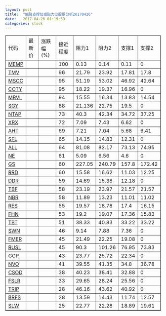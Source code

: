 ```yaml
---
layout: post
title:  "触碰支撑位或阻力位股票分析20170426"
date:   2017-04-26 01:19:39
categories: stock
---
```

<script type="text/javascript">
var stockList = []
stockList.push('gb_memp');
stockList.push('gb_tmv');
stockList.push('gb_mscc');
stockList.push('gb_coty');
stockList.push('gb_mrvl');
stockList.push('gb_sgy');
stockList.push('gb_ntap');
stockList.push('gb_xrx');
stockList.push('gb_aht');
stockList.push('gb_sfl');
stockList.push('gb_all');
stockList.push('gb_ne');
stockList.push('gb_gs');
stockList.push('gb_rrd');
stockList.push('gb_ddr');
stockList.push('gb_tbf');
stockList.push('gb_nbr');
stockList.push('gb_res');
stockList.push('gb_fhn');
stockList.push('gb_tbt');
stockList.push('gb_swn');
stockList.push('gb_fmer');
stockList.push('gb_rusl');
stockList.push('gb_ggp');
stockList.push('gb_nvo');
stockList.push('gb_csod');
stockList.push('gb_fslr');
stockList.push('gb_trip');
stockList.push('gb_brfs');
stockList.push('gb_slw');
</script>
<table border="1">
 <tr>
 <td>代码</td>
 <td>最新价</td>
 <td>涨跌幅(%)</td>
 <td>接近程度</td>
 <td>阻力1</td>
 <td>阻力2</td>
 <td>支撑1</td>
 <td>支撑2</td>
</tr>
  <tr id="memp" class="red">
  <td><a href="http://stock.finance.sina.com.cn/usstock/quotes/MEMP.html" target="_blank">MEMP</a></td><td></td><td></td><td>100</td><td>0.13</td><td>0.14</td><td>0.11</td><td>0</td></tr>
  <tr id="tmv" class="red">
  <td><a href="http://stock.finance.sina.com.cn/usstock/quotes/TMV.html" target="_blank">TMV</a></td><td></td><td></td><td>96</td><td>21.79</td><td>23.92</td><td>17.81</td><td>17.8</td></tr>
  <tr id="mscc" class="red">
  <td><a href="http://stock.finance.sina.com.cn/usstock/quotes/MSCC.html" target="_blank">MSCC</a></td><td></td><td></td><td>95</td><td>51.19</td><td>53.02</td><td>46.92</td><td>42.64</td></tr>
  <tr id="coty" class="red">
  <td><a href="http://stock.finance.sina.com.cn/usstock/quotes/COTY.html" target="_blank">COTY</a></td><td></td><td></td><td>95</td><td>18.22</td><td>19.37</td><td>16.96</td><td>0</td></tr>
  <tr id="mrvl" class="red">
  <td><a href="http://stock.finance.sina.com.cn/usstock/quotes/MRVL.html" target="_blank">MRVL</a></td><td></td><td></td><td>94</td><td>15.55</td><td>16.34</td><td>13.83</td><td>14.54</td></tr>
  <tr id="sgy" class="red">
  <td><a href="http://stock.finance.sina.com.cn/usstock/quotes/SGY.html" target="_blank">SGY</a></td><td></td><td></td><td>88</td><td>21.136</td><td>22.75</td><td>19.5</td><td>0</td></tr>
  <tr id="ntap" class="red">
  <td><a href="http://stock.finance.sina.com.cn/usstock/quotes/NTAP.html" target="_blank">NTAP</a></td><td></td><td></td><td>73</td><td>40.3</td><td>42.34</td><td>34.72</td><td>37.25</td></tr>
  <tr id="xrx" class="red">
  <td><a href="http://stock.finance.sina.com.cn/usstock/quotes/XRX.html" target="_blank">XRX</a></td><td></td><td></td><td>72</td><td>7.09</td><td>7.43</td><td>6.62</td><td>0</td></tr>
  <tr id="aht" class="green">
  <td><a href="http://stock.finance.sina.com.cn/usstock/quotes/AHT.html" target="_blank">AHT</a></td><td></td><td></td><td>69</td><td>7.21</td><td>7.04</td><td>5.68</td><td>6.41</td></tr>
  <tr id="sfl" class="red">
  <td><a href="http://stock.finance.sina.com.cn/usstock/quotes/SFL.html" target="_blank">SFL</a></td><td></td><td></td><td>65</td><td>14.15</td><td>14.83</td><td>12.31</td><td>0</td></tr>
  <tr id="all" class="green">
  <td><a href="http://stock.finance.sina.com.cn/usstock/quotes/ALL.html" target="_blank">ALL</a></td><td></td><td></td><td>64</td><td>81.08</td><td>82.17</td><td>73.13</td><td>74.95</td></tr>
  <tr id="ne" class="red">
  <td><a href="http://stock.finance.sina.com.cn/usstock/quotes/NE.html" target="_blank">NE</a></td><td></td><td></td><td>61</td><td>5.09</td><td>6.56</td><td>4.6</td><td>0</td></tr>
  <tr id="gs" class="red">
  <td><a href="http://stock.finance.sina.com.cn/usstock/quotes/GS.html" target="_blank">GS</a></td><td></td><td></td><td>60</td><td>227.05</td><td>240.79</td><td>157.8</td><td>172.42</td></tr>
  <tr id="rrd" class="green">
  <td><a href="http://stock.finance.sina.com.cn/usstock/quotes/RRD.html" target="_blank">RRD</a></td><td></td><td></td><td>60</td><td>15.58</td><td>16.62</td><td>11.03</td><td>12.25</td></tr>
  <tr id="ddr" class="green">
  <td><a href="http://stock.finance.sina.com.cn/usstock/quotes/DDR.html" target="_blank">DDR</a></td><td></td><td></td><td>59</td><td>14.69</td><td>15.38</td><td>12.18</td><td>0</td></tr>
  <tr id="tbf" class="green">
  <td><a href="http://stock.finance.sina.com.cn/usstock/quotes/TBF.html" target="_blank">TBF</a></td><td></td><td></td><td>58</td><td>23.19</td><td>23.97</td><td>21.57</td><td>21.57</td></tr>
  <tr id="nbr" class="red">
  <td><a href="http://stock.finance.sina.com.cn/usstock/quotes/NBR.html" target="_blank">NBR</a></td><td></td><td></td><td>58</td><td>11.89</td><td>13.23</td><td>11.01</td><td>11.02</td></tr>
  <tr id="res" class="green">
  <td><a href="http://stock.finance.sina.com.cn/usstock/quotes/RES.html" target="_blank">RES</a></td><td></td><td></td><td>55</td><td>19.57</td><td>18.78</td><td>17.4</td><td>16.15</td></tr>
  <tr id="fhn" class="red">
  <td><a href="http://stock.finance.sina.com.cn/usstock/quotes/FHN.html" target="_blank">FHN</a></td><td></td><td></td><td>53</td><td>19.2</td><td>19.07</td><td>17.36</td><td>15.83</td></tr>
  <tr id="tbt" class="green">
  <td><a href="http://stock.finance.sina.com.cn/usstock/quotes/TBT.html" target="_blank">TBT</a></td><td></td><td></td><td>51</td><td>38.33</td><td>40.83</td><td>33.22</td><td>33.22</td></tr>
  <tr id="swn" class="green">
  <td><a href="http://stock.finance.sina.com.cn/usstock/quotes/SWN.html" target="_blank">SWN</a></td><td></td><td></td><td>46</td><td>9.14</td><td>7.88</td><td>7.36</td><td>0</td></tr>
  <tr id="fmer" class="green">
  <td><a href="http://stock.finance.sina.com.cn/usstock/quotes/FMER.html" target="_blank">FMER</a></td><td></td><td></td><td>45</td><td>21.49</td><td>22.25</td><td>19.08</td><td>0</td></tr>
  <tr id="rusl" class="red">
  <td><a href="http://stock.finance.sina.com.cn/usstock/quotes/RUSL.html" target="_blank">RUSL</a></td><td></td><td></td><td>45</td><td>90.3</td><td>101.26</td><td>76.95</td><td>73.83</td></tr>
  <tr id="ggp" class="green">
  <td><a href="http://stock.finance.sina.com.cn/usstock/quotes/GGP.html" target="_blank">GGP</a></td><td></td><td></td><td>43</td><td>23.77</td><td>25.72</td><td>22.34</td><td>0</td></tr>
  <tr id="nvo" class="green">
  <td><a href="http://stock.finance.sina.com.cn/usstock/quotes/NVO.html" target="_blank">NVO</a></td><td></td><td></td><td>41</td><td>39.55</td><td>41.35</td><td>34.8</td><td>36.78</td></tr>
  <tr id="csod" class="red">
  <td><a href="http://stock.finance.sina.com.cn/usstock/quotes/CSOD.html" target="_blank">CSOD</a></td><td></td><td></td><td>38</td><td>40.23</td><td>38.41</td><td>32.88</td><td>0</td></tr>
  <tr id="fslr" class="red">
  <td><a href="http://stock.finance.sina.com.cn/usstock/quotes/FSLR.html" target="_blank">FSLR</a></td><td></td><td></td><td>33</td><td>29.65</td><td>28.24</td><td>25.56</td><td>0</td></tr>
  <tr id="trip" class="green">
  <td><a href="http://stock.finance.sina.com.cn/usstock/quotes/TRIP.html" target="_blank">TRIP</a></td><td></td><td></td><td>28</td><td>46.16</td><td>43.62</td><td>40.92</td><td>0</td></tr>
  <tr id="brfs" class="green">
  <td><a href="http://stock.finance.sina.com.cn/usstock/quotes/BRFS.html" target="_blank">BRFS</a></td><td></td><td></td><td>28</td><td>13.59</td><td>14.43</td><td>11.74</td><td>12.57</td></tr>
  <tr id="slw" class="green">
  <td><a href="http://stock.finance.sina.com.cn/usstock/quotes/SLW.html" target="_blank">SLW</a></td><td></td><td></td><td>25</td><td>22.77</td><td>22.28</td><td>18.89</td><td>19.61</td></tr>
</table>
